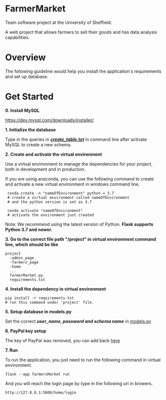 # FarmerMarket
Team software project at the University of Sheffield.

A web project that allows farmers to sell their goods and has data analysis capabilities.

# Overview

The following guideline would help you install the application's requirements and set up database.

# **Get Started**

**0. Install MySQL**

https://dev.mysql.com/downloads/installer/

**1. Initialize the database**
   
Type in the queries in [***create_table.txt***](https://github.com/ghZHM/farmerMarket/blob/main/create_table.txt) in command line after activate MySQL to create a new schema.
   
   
 **2. Create and activate the virtual environment**

 Use a virtual environment to manage the dependencies for your project, both in development and in production.
 
 If you are using anaconda, you can use the following command to create and activate a new virtual environment in windows command line.
 ```
  conda create -n "nameOfEnvironment" python = 3.7
  # create a virtual environment called nameOfEnvironment
  # and the python version is set as 3.7
  
  conda activate "nameOfEnvironment"
  # activate the environment just created
 ```
 
 Note: We recommend using the latest version of Python. 
 **Flask supports Python 3.7 and newer.**
 
 
**3. Go to the correct file path "/project" in virtual environment command line, which should be like**
```
project
  -admin_page
  -farmers_page
  -home
  ...
  farmerMarket.py
  requirements.txt
 ```


  **4. Install the dependency in virtual environment**
  
   ```
  pip install -r requirements.txt
  # run this command under 'project' file.
   ```
   
  
**5. Setup database in models.py**
   
   Set the correct ***user_name, password and schema name*** in [models.py](https://github.com/ghZHM/farmerMarket/blob/main/models.py#L6)
 
**6. PayPal key setup**

The key of PayPal was removed, you can add back [here](https://github.com/ghZHM/farmerMarket/blob/main/purchase_page/purchasePage.py#L11) 


**7. Run**
   
   To run the application, you just need to run the following command in virtual environment.
   ```
   flask --app farmersMarket run
   ```
   And you will reach the login page by type in the following url in browers.
   ```
   http://127.0.0.1:5000/home/login
   ```
